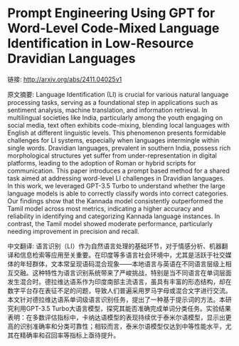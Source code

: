 # Prompt Engineering Using GPT for Word-Level Code-Mixed Language Identification in Low-Resource Dravidian Languages

链接: http://arxiv.org/abs/2411.04025v1

原文摘要:
Language Identification (LI) is crucial for various natural language
processing tasks, serving as a foundational step in applications such as
sentiment analysis, machine translation, and information retrieval. In
multilingual societies like India, particularly among the youth engaging on
social media, text often exhibits code-mixing, blending local languages with
English at different linguistic levels. This phenomenon presents formidable
challenges for LI systems, especially when languages intermingle within single
words. Dravidian languages, prevalent in southern India, possess rich
morphological structures yet suffer from under-representation in digital
platforms, leading to the adoption of Roman or hybrid scripts for
communication. This paper introduces a prompt based method for a shared task
aimed at addressing word-level LI challenges in Dravidian languages. In this
work, we leveraged GPT-3.5 Turbo to understand whether the large language
models is able to correctly classify words into correct categories. Our
findings show that the Kannada model consistently outperformed the Tamil model
across most metrics, indicating a higher accuracy and reliability in
identifying and categorizing Kannada language instances. In contrast, the Tamil
model showed moderate performance, particularly needing improvement in
precision and recall.

中文翻译:
语言识别（LI）作为自然语言处理的基础环节，对于情感分析、机器翻译和信息检索等应用至关重要。在印度等多语言社会环境中，尤其是活跃于社交媒体的年轻群体，文本常呈现语码混合现象——本地语言与英语在不同语言层级上相互交融。这种特性为语言识别系统带来了严峻挑战，特别是当不同语言在单词层面发生混合时。德拉维达语系作为印度南部主流语言，虽具有丰富的形态结构，却在数字平台存在表征不足的问题，导致人们普遍采用罗马字母或混合文字进行交流。本文针对德拉维达语系单词级语言识别任务，提出了一种基于提示词的方法。本研究利用GPT-3.5 Turbo大语言模型，探究其能否准确完成单词分类任务。实验结果表明：在多数评估指标中，卡纳达语模型的表现持续优于泰米尔语模型，显示出更高的识别准确率和分类可靠性；相较而言，泰米尔语模型仅达到中等性能水平，尤其在精确率和召回率等指标上亟待提升。
